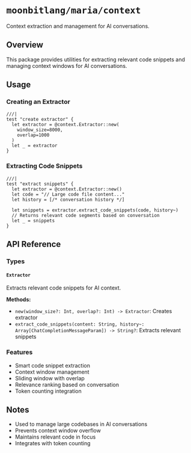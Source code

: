 # `moonbitlang/maria/context`

Context extraction and management for AI conversations.

## Overview

This package provides utilities for extracting relevant code snippets and managing context windows for AI conversations.

## Usage

### Creating an Extractor

```moonbit
///|
test "create extractor" {
  let extractor = @context.Extractor::new(
    window_size=8000,
    overlap=1000
  )
  let _ = extractor
}
```

### Extracting Code Snippets

```moonbit
///|
test "extract snippets" {
  let extractor = @context.Extractor::new()
  let code = "// Large code file content..."
  let history = [/* conversation history */]
  
  let snippets = extractor.extract_code_snippets(code, history~)
  // Returns relevant code segments based on conversation
  let _ = snippets
}
```

## API Reference

### Types

#### `Extractor`

Extracts relevant code snippets for AI context.

**Methods:**
- `new(window_size?: Int, overlap?: Int) -> Extractor`: Creates extractor
- `extract_code_snippets(content: String, history~: Array[ChatCompletionMessageParam]) -> String?`: Extracts relevant snippets

### Features

- Smart code snippet extraction
- Context window management
- Sliding window with overlap
- Relevance ranking based on conversation
- Token counting integration

## Notes

- Used to manage large codebases in AI conversations
- Prevents context window overflow
- Maintains relevant code in focus
- Integrates with token counting
